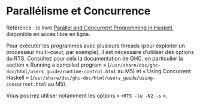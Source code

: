 #   Parallélisme et Concurrence

Référence : le livre [Parallel and Concurrent Programming in Haskell],
disponible en accès libre en ligne.

Pour exécuter les programmes avec plusieurs threads (pour exploiter un
processeur multi-cœur, par exemple), il est nécessaire d’utiliser des
options du RTS. Consultez pour cela la documentation de GHC, en
particulier la section « Running a compiled program »
(`/usr/share/doc/ghc-doc/html/users_guide/runtime-control.html` au M5)
et « Using Concurrent Haskell »
(`/usr/share/doc/ghc-doc/html/users_guide/using-concurrent.html` au M5).

Vous pourrez utiliser notamment les options « `+RTS -lu -N2 -s` ».


[Parallel and Concurrent Programming in Haskell]: http://chimera.labs.oreilly.com/books/1230000000929
